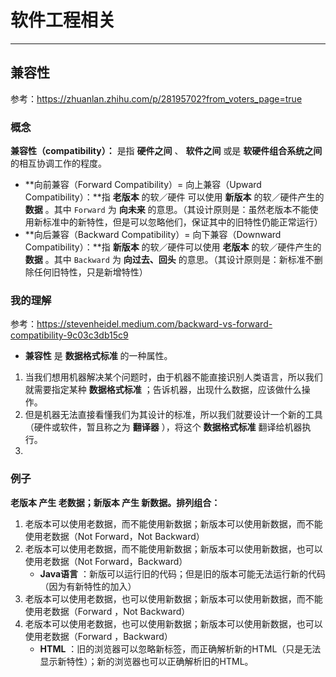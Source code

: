 # 软件工程相关

---

## 兼容性

参考：https://zhuanlan.zhihu.com/p/28195702?from_voters_page=true

### 概念

**兼容性（compatibility）：** 是指 **硬件之间** 、 **软件之间** 或是 **软硬件组合系统之间** 的相互协调工作的程度。

- **向前兼容（Forward Compatibility）= 向上兼容（Upward Compatibility）：**指 **老版本** 的软／硬件 可以使用 **新版本** 的软／硬件产生的 **数据** 。其中 `Forward` 为 **向未来** 的意思。（其设计原则是：虽然老版本不能使用新标准中的新特性，但是可以忽略他们，保证其中的旧特性仍能正常运行）
- **向后兼容（Backward Compatibility）= 向下兼容（Downward Compatibility）：**指 **新版本** 的软／硬件可以使用 **老版本** 的软／硬件产生的 **数据** 。其中 `Backward` 为 **向过去、回头** 的意思。（其设计原则是：新标准不删除任何旧特性，只是新增特性）

### 我的理解

参考：https://stevenheidel.medium.com/backward-vs-forward-compatibility-9c03c3db15c9

- **兼容性** 是 **数据格式标准** 的一种属性。

1. 当我们想用机器解决某个问题时，由于机器不能直接识别人类语言，所以我们就需要指定某种 **数据格式标准** ；告诉机器，出现什么数据，应该做什么操作。
2. 但是机器无法直接看懂我们为其设计的标准，所以我们就要设计一个新的工具（硬件或软件，暂且称之为 **翻译器** ），将这个 **数据格式标准** 翻译给机器执行。
3. 

### 例子

**老版本 产生 老数据；新版本 产生 新数据。排列组合：** 

1. 老版本可以使用老数据，而不能使用新数据；新版本可以使用新数据，而不能使用老数据（Not Forward，Not Backward）
2. 老版本可以使用老数据，而不能使用新数据；新版本可以使用新数据，也可以使用老数据（Not Forward，Backward）
   - **Java语言** ：新版可以运行旧的代码；但是旧的版本可能无法运行新的代码（因为有新特性的加入）
3. 老版本可以使用老数据，也可以使用新数据；新版本可以使用新数据，而不能使用老数据（Forward ，Not Backward）
4. 老版本可以使用老数据，也可以使用新数据；新版本可以使用新数据，也可以使用老数据（Forward ，Backward）
   - **HTML** ：旧的浏览器可以忽略新标签，而正确解析新的HTML（只是无法显示新特性）；新的浏览器也可以正确解析旧的HTML。

